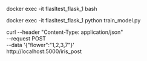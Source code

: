 docker exec -it flasltest_flask_1 bash

docker exec -it flasltest_flask_1 python train_model.py

curl --header "Content-Type: application/json" \
  --request POST \
  --data '{"flower":"1,2,3,7"}' \
  http://localhost:5000/iris_post
